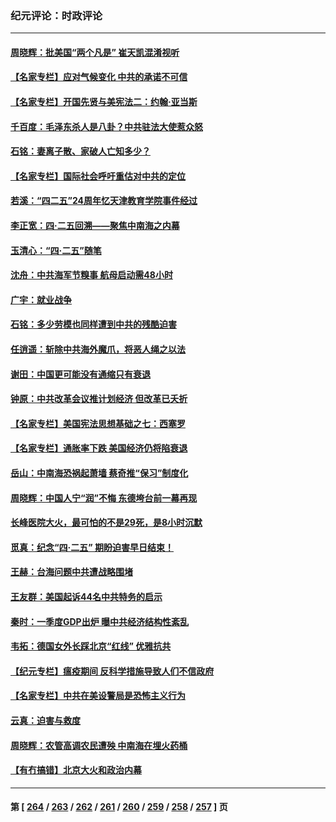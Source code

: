 ### 纪元评论：时政评论
---
#### [周晓辉：批美国“两个凡是” 崔天凯混淆视听](../../pages/nsc1025/n13980780.md) 
#### [【名家专栏】应对气候变化 中共的承诺不可信](../../pages/nsc1025/n13978382.md) 
#### [【名家专栏】开国先贤与美宪法二：约翰‧亚当斯](../../pages/nsc1025/n13979093.md) 
#### [千百度：毛泽东杀人是八卦？中共驻法大使惹众怒](../../pages/nsc1025/n13980345.md) 
#### [石铭：妻离子散、家破人亡知多少？](../../pages/nsc1025/n13980336.md) 
#### [【名家专栏】国际社会呼吁重估对中共的定位](../../pages/nsc1025/n13979320.md) 
#### [若溪：“四二五”24周年忆天津教育学院事件经过](../../pages/nsc1025/n13979819.md) 
#### [李正宽：四·二五回溯——聚焦中南海之内幕](../../pages/nsc1025/n13979800.md) 
#### [玉清心：“四·二五”随笔](../../pages/nsc1025/n13978628.md) 
#### [沈舟：中共海军节糗事 航母启动需48小时](../../pages/nsc1025/n13979381.md) 
#### [广宇：就业战争](../../pages/nsc1025/n13979229.md) 
#### [石铭：多少劳模也同样遭到中共的残酷迫害](../../pages/nsc1025/n13978964.md) 
#### [任逍遥：斩除中共海外魔爪，将恶人绳之以法](../../pages/nsc1025/n13978949.md) 
#### [谢田：中国更可能没有通缩只有衰退](../../pages/nsc1025/n13978892.md) 
#### [钟原：中共改革会议推计划经济 但改革已夭折](../../pages/nsc1025/n13978752.md) 
#### [【名家专栏】美国宪法思想基础之七：西塞罗](../../pages/nsc1025/n13976258.md) 
#### [【名家专栏】通胀率下跌 美国经济仍将陷衰退](../../pages/nsc1025/n13975024.md) 
#### [岳山：中南海恐祸起萧墙 蔡奇推“保习”制度化](../../pages/nsc1025/n13978340.md) 
#### [周晓辉：中国人宁“润”不悔 东德垮台前一幕再现](../../pages/nsc1025/n13978332.md) 
#### [长峰医院大火，最可怕的不是29死，是8小时沉默](../../pages/nsc1025/n13978328.md) 
#### [觅真：纪念“四·二五” 期盼迫害早日结束！](../../pages/nsc1025/n13978317.md) 
#### [王赫：台海问题中共遭战略围堵](../../pages/nsc1025/n13978085.md) 
#### [王友群：美国起诉44名中共特务的启示](../../pages/nsc1025/n13977825.md) 
#### [秦时：一季度GDP出炉 曝中共经济结构性紊乱](../../pages/nsc1025/n13977755.md) 
#### [韦拓：德国女外长踩北京“红线” 优雅抗共](../../pages/nsc1025/n13977648.md) 
#### [【纪元专栏】瘟疫期间 反科学措施导致人们不信政府](../../pages/nsc1025/n13977691.md) 
#### [【名家专栏】中共在美设警局是恐怖主义行为](../../pages/nsc1025/n13977345.md) 
#### [云真：迫害与救度](../../pages/nsc1025/n13977248.md) 
#### [周晓辉：农管高调农民遭殃 中南海在埋火药桶](../../pages/nsc1025/n13977544.md) 
#### [【有冇搞错】北京大火和政治内幕](../../pages/nsc1025/n13977190.md) 

---
#### 第 [ [264](./264.md) / [263](./263.md) / [262](./262.md) / [261](./261.md) / [260](./260.md) / [259](./259.md) / [258](./258.md) / [257](./257.md) ] 页

